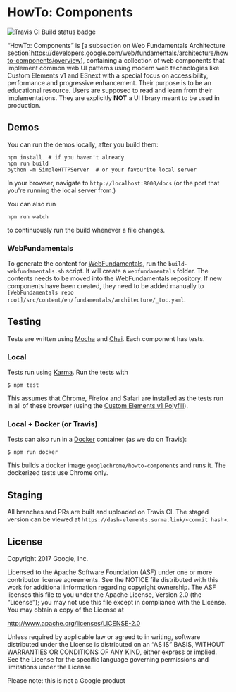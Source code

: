 # HowTo: Components

![Travis CI Build status badge](https://travis-ci.org/GoogleChrome/howto-components.svg?branch=master)

“HowTo: Components” is [a subsection on Web Fundamentals Architecture section]https://developers.google.com/web/fundamentals/architecture/howto-components/overview), containing a collection of web components that implement common web UI patterns using modern web technologies like Custom Elements v1 and ESnext with a special focus on accessibility, performance and progressive enhancement. Their purpose is to be an educational resource. Users are supposed to read and learn from their implementations. They are explicitly **NOT** a UI library meant to be used in production.

## Demos

You can run the demos locally, after you build them:

```
npm install  # if you haven't already
npm run build
python -m SimpleHTTPServer  # or your favourite local server
```

In your browser, navigate to `http://localhost:8000/docs` (or the port that you're running the local server from.)

You can also run

```
npm run watch
```

to continuously run the build whenever a file changes.

### WebFundamentals

To generate the content for [WebFundamentals](https://github.com/Google/WebFundamentals), run the `build-webfundamentals.sh` script. It will create a `webfundamentals` folder. The contents needs to be moved into the WebFundamentals repository. If new components have been created, they need to be added manually to `[WebFundamentals repo root]/src/content/en/fundamentals/architecture/_toc.yaml`.

## Testing

Tests are written using [Mocha](https://mochajs.org/) and [Chai](http://chaijs.com/). Each component has tests.

### Local

Tests run using [Karma](https://karma-runner.github.io/1.0/config/browsers.html). Run the tests with

```
$ npm test
```

This assumes that Chrome, Firefox and Safari are installed as the tests run in all of these browser (using the [Custom Elements v1 Polyfill](https://github.com/webcomponents/custom-elements)).

### Local + Docker (or Travis)

Tests can also run in a [Docker](https://www.docker.com/) container (as we do on Travis):

```
$ npm run docker
```

This builds a docker image `googlechrome/howto-components` and runs it. The dockerized tests use Chrome only.

## Staging

All branches and PRs are built and uploaded on Travis CI. The staged version can be viewed at `https://dash-elements.surma.link/<commit hash>`.

## License

Copyright 2017 Google, Inc.

Licensed to the Apache Software Foundation (ASF) under one or more contributor license agreements. See the NOTICE file distributed with this work for additional information regarding copyright ownership. The ASF licenses this file to you under the Apache License, Version 2.0 (the “License”); you may not use this file except in compliance with the License. You may obtain a copy of the License at

http://www.apache.org/licenses/LICENSE-2.0

Unless required by applicable law or agreed to in writing, software distributed under the License is distributed on an “AS IS” BASIS, WITHOUT WARRANTIES OR CONDITIONS OF ANY KIND, either express or implied. See the License for the specific language governing permissions and limitations under the License.

Please note: this is not a Google product
